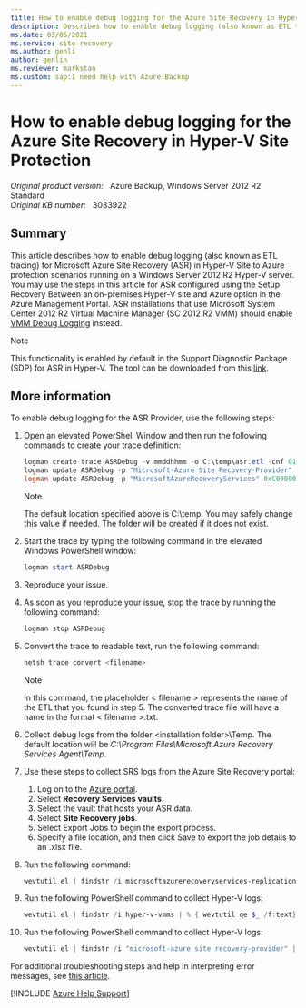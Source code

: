 ```yaml
---
title: How to enable debug logging for the Azure Site Recovery in Hyper-V Site Protection
description: Describes how to enable debug logging (also known as ETL tracing) for Microsoft Azure Site Recovery (ASR) in Hyper-V Site to Azure protection scenarios running on a Windows Server 2012 R2 Hyper-V server.
ms.date: 03/05/2021
ms.service: site-recovery
ms.author: genli
author: genlin
ms.reviewer: markstan
ms.custom: sap:I need help with Azure Backup
---
```

# How to enable debug logging for the Azure Site Recovery in Hyper-V Site Protection

_Original product version:_ &nbsp; Azure Backup, Windows Server 2012 R2 Standard  
_Original KB number:_ &nbsp; 3033922

## Summary

This article describes how to enable debug logging (also known as ETL tracing) for Microsoft Azure Site Recovery (ASR) in Hyper-V Site to Azure protection scenarios running on a Windows Server 2012 R2 Hyper-V server. You may use the steps in this article for ASR configured using the Setup Recovery Between an on-premises Hyper-V site and Azure option in the Azure Management Portal. ASR installations that use Microsoft System Center 2012 R2 Virtual Machine Manager (SC 2012 R2 VMM) should enable [VMM Debug Logging](https://support.microsoft.com/help/2913445) instead.

> [!NOTE]
> This functionality is enabled by default in the Support Diagnostic Package (SDP) for ASR in Hyper-V. The tool can be downloaded from this [link](https://aka.ms/asrhypervdiag).

## More information

To enable debug logging for the ASR Provider, use the following steps:

1. Open an elevated PowerShell Window and then run the following commands to create your trace definition:

    ```powershell
    logman create trace ASRDebug -v mmddhhmm -o C:\temp\asr.etl -cnf 01:00:00 -nb 10 250 -bs 16 -ow -y
    logman update ASRDebug -p "Microsoft-Azure Site Recovery-Provider" 0x8000000000000000 0x5
    logman update ASRDebug -p "MicrosoftAzureRecoveryServices" 0xC000000000000000 0x5
    ```

    > [!NOTE]
    > The default location specified above is C:\temp. You may safely change this value if needed. The folder will be created if it does not exist.

2. Start the trace by typing the following command in the elevated Windows PowerShell window:

    ```powershell
    logman start ASRDebug
    ```

3. Reproduce your issue.
4. As soon as you reproduce your issue, stop the trace by running the following command:

    ```powershell
    logman stop ASRDebug
    ```

5. Convert the trace to readable text, run the following command:

    ```powershell
    netsh trace convert <filename>
    ```

    > [!NOTE]
    > In this command, the placeholder < filename > represents the name of the ETL that you found in step 5. The converted trace file will have a name in the format < filename >.txt.
6. Collect debug logs from the folder \<installation folder>\Temp. The default location will be _C:\Program Files\Microsoft Azure Recovery Services Agent\Temp_.
7. Use these steps to collect SRS logs from the Azure Site Recovery portal:

    1. Log on to the [Azure portal](https://portal.azure.com).
    2. Select **Recovery Services vaults**.
    3. Select the vault that hosts your ASR data.
    4. Select **Site Recovery jobs**.
    5. Select Export Jobs to begin the export process.
    6. Specify a file location, and then click Save to export the job details to an .xlsx file.

8. Run the following command:

    ```powershell
    wevtutil el | findstr /i microsoftazurerecoveryservices-replication | % { wevtutil qe $_ /f:text}  
    ```

9. Run the following PowerShell command to collect Hyper-V logs:

    ```powershell
    wevtutil el | findstr /i hyper-v-vmms | % { wevtutil qe $_ /f:text}  
    ```

10. Run the following PowerShell command to collect Hyper-V logs:

    ```powershell
    wevtutil el | findstr /i "microsoft-azure site recovery-provider" | % { wevtutil qe $_ /f:text}
    ```

For additional troubleshooting steps and help in interpreting error messages, see [this article](/azure/site-recovery/site-recovery-monitor-and-troubleshoot#reaching-out-for-microsoft-support).

[!INCLUDE [Azure Help Support](../../../includes/azure-help-support.md)]
